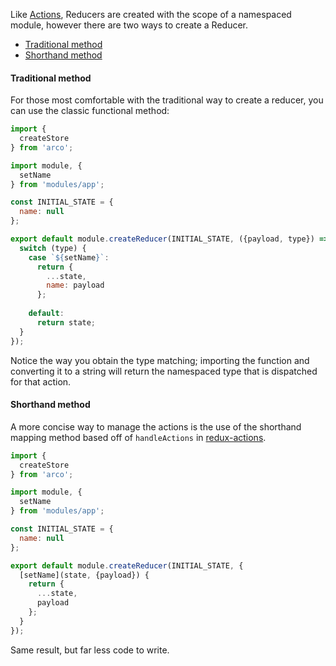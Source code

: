 Like [Actions](http://planttheidea.github.io/arco/tutorial-Actions.html), Reducers are created with the scope of a namespaced module, however there are two ways to create a Reducer.

* [Traditional method](#traditional-method)
* [Shorthand method](#shorthand-method)

#### Traditional method

For those most comfortable with the traditional way to create a reducer, you can use the classic functional method:

```javascript
import {
  createStore
} from 'arco';

import module, {
  setName
} from 'modules/app';

const INITIAL_STATE = {
  name: null
};

export default module.createReducer(INITIAL_STATE, ({payload, type}) => {
  switch (type) {
    case `${setName}`:
      return {
        ...state,
        name: payload
      };
      
    default:
      return state;
  }
});
```

Notice the way you obtain the type matching; importing the function and converting it to a string will return the namespaced type that is dispatched for that action.

#### Shorthand method

A more concise way to manage the actions is the use of the shorthand mapping method based off of `handleActions` in [redux-actions](https://github.com/acdlite/redux-actions).

```javascript
import {
  createStore
} from 'arco';

import module, {
  setName
} from 'modules/app';

const INITIAL_STATE = {
  name: null
};

export default module.createReducer(INITIAL_STATE, {
  [setName](state, {payload}) {
    return {
      ...state,
      payload
    };
  }
});
```

Same result, but far less code to write.

